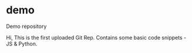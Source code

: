 # demo
Demo repository

Hi, This is the first uploaded Git Rep. Contains some basic code snippets -JS & Python.
